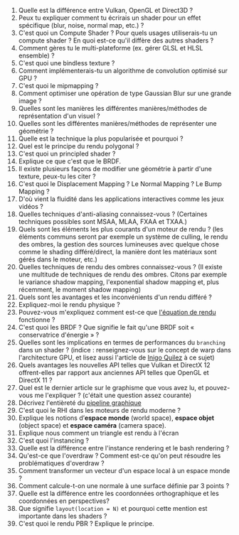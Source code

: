 1. Quelle est la différence entre Vulkan, OpenGL et Direct3D ?
2. Peux tu expliquer comment tu écrirais un shader pour un effet spécifique (blur, noise, normal map, etc.) ?
3. C'est quoi un Compute Shader ? Pour quels usages utiliserais-tu un compute shader ? En quoi est-ce qu'il diffère des autres shaders ? 
4. Comment gères tu le multi-plateforme (ex. gérer GLSL et HLSL ensemble) ?
5. C'est quoi une bindless texture ?
6. Comment implémenterais-tu un algorithme de convolution optimisé sur GPU ?
7. C'est quoi le mipmapping ?
8. Comment optimiser une opération de type Gaussian Blur sur une grande image ?
9. Quelles sont les manières les différentes manières/méthodes de représentation d'un visuel ?
10. Quelles sont les différentes manières/méthodes de représenter une géométrie ?
11. Quelle est la technique la plus popularisée et pourquoi ?
12. Quel est le principe du rendu polygonal ?
13. C'est quoi un principled shader ? 
14. Explique ce que c'est que le BRDF.
15. Il existe plusieurs façons de modifier une géométrie à partir d'une texture, peux-tu les citer ? 
16. C'est quoi le Displacement Mapping ? Le Normal Mapping ? Le Bump Mapping ?
17. D'où vient la fluidité dans les applications interactives comme les jeux vidéos ?
18. Quelles techniques d'anti-aliasing connaissez-vous ? (Certaines techniques possibles sont MSAA, MLAA, FXAA et TXAA.) 
19. Quels sont les éléments les plus courants d'un moteur de rendu ? (les éléments communs seront par exemple un système de culling, le rendu des ombres, la gestion des sources lumineuses avec quelque chose comme le shading différé/direct, la manière dont les matériaux sont gérés dans le moteur, etc.)
20. Quelles techniques de rendu des ombres connaissez-vous ? (Il existe une multitude de techniques de rendu des ombres. Citons par exemple le variance shadow mapping, l'exponential shadow mapping et, plus récemment, le moment shadow mapping)
21. Quels sont les avantages et les inconvénients d'un rendu différé ?
22. Expliquez-moi le rendu physique ?
23. Pouvez-vous m'expliquez comment est-ce que [l'équation de rendu](https://en.wikipedia.org/wiki/Rendering_equation) fonctionne ? 
24. C'est quoi les BRDF ? Que signifie le fait qu'une BRDF soit « conservatrice d'énergie » ?
25. Quelles sont les implications en termes de performances du `branching` dans un shader ? (indice : renseignez-vous sur le concept de warp dans l'architecture GPU, et lisez aussi l'article de [Inigo Quilez](https://iquilezles.org/articles/gpuconditionals/) à ce sujet)
26. Quels avantages les nouvelles API telles que Vulkan et DirectX 12 offrent-elles par rapport aux anciennes API telles que OpenGL et DirectX 11 ?
27. Quel est le dernier article sur le graphisme que vous avez lu, et pouvez-vous me l'expliquer ? (c'était une question assez courante)
28. Décrivez l'entièreté du [pipeline graphique](https://en.wikipedia.org/wiki/Graphics_pipeline)
29. C'est quoi le RHI dans les moteurs de rendu moderne ?
30. Explique les notions d’**espace monde** (world space), **espace objet** (object space) et **espace caméra** (camera space).
31. Explique nous comment un triangle est rendu à l'écran
32. C'est quoi l'instancing ?
33. Quelle est la différence entre l'instance rendering et le bash rendering ?
34. Qu'est-ce que l'overdraw ? Comment est-ce qu'on peut résoudre les problématiques d'overdraw ?
35. Comment transformer un vecteur d'un espace local à un espace monde ?
36. Comment calcule-t-on une normale à une surface définie par 3 points ?
37. Quelle est la différence entre les coordonnées orthographique et les coordonnées en perspectives?
38. Que signifie `layout(location = N)` et pourquoi cette mention est importante dans les shaders ?
39. C'est quoi le rendu PBR ? Explique le principe.
